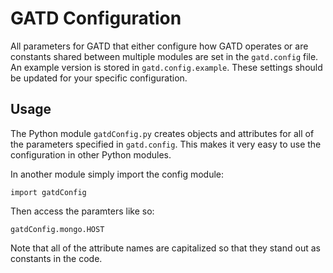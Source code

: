 GATD Configuration
==================

All parameters for GATD that either configure how GATD operates or are
constants shared between multiple modules are set in the `gatd.config` file.
An example version is stored in `gatd.config.example`. These settings should
be updated for your specific configuration.


Usage
-----

The Python module `gatdConfig.py` creates objects and attributes for all of the
parameters specified in `gatd.config`. This makes it very easy to use the
configuration in other Python modules.

In another module simply import the config module:

    import gatdConfig

Then access the paramters like so:

    gatdConfig.mongo.HOST

Note that all of the attribute names are capitalized so that they stand out
as constants in the code.
